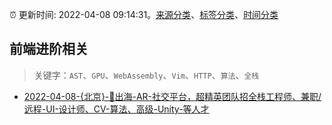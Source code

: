 :alarm_clock: 更新时间: 2022-04-08 09:14:31。[来源分类](../README.md)、[标签分类](../TAGS.md)、[时间分类](../TIMELINE.md)

## 前端进阶相关


> 关键字：`AST`、`GPU`、`WebAssembly`、`Vim`、`HTTP`、`算法`、`全栈`



- [2022-04-08-{北京}-📣出海-AR-社交平台，超精英团队招全栈工程师、兼职/远程-UI-设计师、CV-算法、高级-Unity-等人才](https://www.v2ex.com/t/845741) 